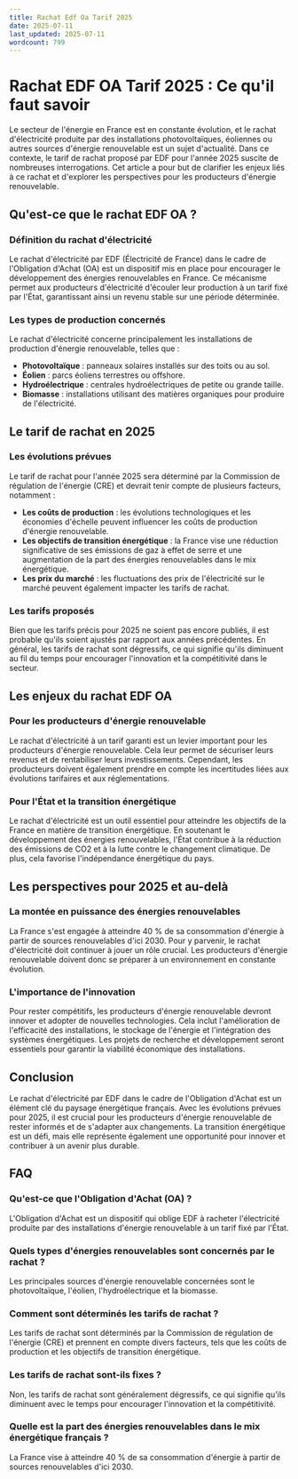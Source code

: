 ```yaml
---
title: Rachat Edf Oa Tarif 2025
date: 2025-07-11
last_updated: 2025-07-11
wordcount: 799
---
```


# Rachat EDF OA Tarif 2025 : Ce qu'il faut savoir

Le secteur de l'énergie en France est en constante évolution, et le rachat d'électricité produite par des installations photovoltaïques, éoliennes ou autres sources d'énergie renouvelable est un sujet d'actualité. Dans ce contexte, le tarif de rachat proposé par EDF pour l'année 2025 suscite de nombreuses interrogations. Cet article a pour but de clarifier les enjeux liés à ce rachat et d'explorer les perspectives pour les producteurs d'énergie renouvelable.

## Qu'est-ce que le rachat EDF OA ?

### Définition du rachat d'électricité

Le rachat d'électricité par EDF (Électricité de France) dans le cadre de l'Obligation d'Achat (OA) est un dispositif mis en place pour encourager le développement des énergies renouvelables en France. Ce mécanisme permet aux producteurs d'électricité d'écouler leur production à un tarif fixé par l'État, garantissant ainsi un revenu stable sur une période déterminée.

### Les types de production concernés

Le rachat d'électricité concerne principalement les installations de production d'énergie renouvelable, telles que :

- **Photovoltaïque** : panneaux solaires installés sur des toits ou au sol.
- **Éolien** : parcs éoliens terrestres ou offshore.
- **Hydroélectrique** : centrales hydroélectriques de petite ou grande taille.
- **Biomasse** : installations utilisant des matières organiques pour produire de l'électricité.

## Le tarif de rachat en 2025

### Les évolutions prévues

Le tarif de rachat pour l'année 2025 sera déterminé par la Commission de régulation de l'énergie (CRE) et devrait tenir compte de plusieurs facteurs, notamment :

- **Les coûts de production** : les évolutions technologiques et les économies d'échelle peuvent influencer les coûts de production d'énergie renouvelable.
- **Les objectifs de transition énergétique** : la France vise une réduction significative de ses émissions de gaz à effet de serre et une augmentation de la part des énergies renouvelables dans le mix énergétique.
- **Les prix du marché** : les fluctuations des prix de l'électricité sur le marché peuvent également impacter les tarifs de rachat.

### Les tarifs proposés

Bien que les tarifs précis pour 2025 ne soient pas encore publiés, il est probable qu'ils soient ajustés par rapport aux années précédentes. En général, les tarifs de rachat sont dégressifs, ce qui signifie qu'ils diminuent au fil du temps pour encourager l'innovation et la compétitivité dans le secteur.

## Les enjeux du rachat EDF OA

### Pour les producteurs d'énergie renouvelable

Le rachat d'électricité à un tarif garanti est un levier important pour les producteurs d'énergie renouvelable. Cela leur permet de sécuriser leurs revenus et de rentabiliser leurs investissements. Cependant, les producteurs doivent également prendre en compte les incertitudes liées aux évolutions tarifaires et aux réglementations.

### Pour l'État et la transition énergétique

Le rachat d'électricité est un outil essentiel pour atteindre les objectifs de la France en matière de transition énergétique. En soutenant le développement des énergies renouvelables, l'État contribue à la réduction des émissions de CO2 et à la lutte contre le changement climatique. De plus, cela favorise l'indépendance énergétique du pays.

## Les perspectives pour 2025 et au-delà

### La montée en puissance des énergies renouvelables

La France s'est engagée à atteindre 40 % de sa consommation d'énergie à partir de sources renouvelables d'ici 2030. Pour y parvenir, le rachat d'électricité doit continuer à jouer un rôle crucial. Les producteurs d'énergie renouvelable doivent donc se préparer à un environnement en constante évolution.

### L'importance de l'innovation

Pour rester compétitifs, les producteurs d'énergie renouvelable devront innover et adopter de nouvelles technologies. Cela inclut l'amélioration de l'efficacité des installations, le stockage de l'énergie et l'intégration des systèmes énergétiques. Les projets de recherche et développement seront essentiels pour garantir la viabilité économique des installations.

## Conclusion

Le rachat d'électricité par EDF dans le cadre de l'Obligation d'Achat est un élément clé du paysage énergétique français. Avec les évolutions prévues pour 2025, il est crucial pour les producteurs d'énergie renouvelable de rester informés et de s'adapter aux changements. La transition énergétique est un défi, mais elle représente également une opportunité pour innover et contribuer à un avenir plus durable.

## FAQ

### Qu'est-ce que l'Obligation d'Achat (OA) ?

L'Obligation d'Achat est un dispositif qui oblige EDF à racheter l'électricité produite par des installations d'énergie renouvelable à un tarif fixé par l'État.

### Quels types d'énergies renouvelables sont concernés par le rachat ?

Les principales sources d'énergie renouvelable concernées sont le photovoltaïque, l'éolien, l'hydroélectrique et la biomasse.

### Comment sont déterminés les tarifs de rachat ?

Les tarifs de rachat sont déterminés par la Commission de régulation de l'énergie (CRE) et prennent en compte divers facteurs, tels que les coûts de production et les objectifs de transition énergétique.

### Les tarifs de rachat sont-ils fixes ?

Non, les tarifs de rachat sont généralement dégressifs, ce qui signifie qu'ils diminuent avec le temps pour encourager l'innovation et la compétitivité.

### Quelle est la part des énergies renouvelables dans le mix énergétique français ?

La France vise à atteindre 40 % de sa consommation d'énergie à partir de sources renouvelables d'ici 2030.